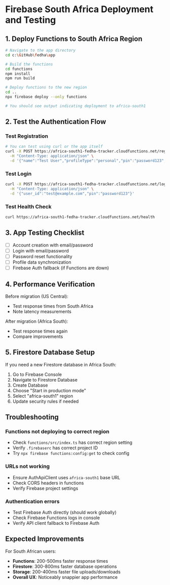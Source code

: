 # Firebase South Africa Deployment and Testing

## 1. Deploy Functions to South Africa Region

```bash
# Navigate to the app directory
cd c:\GitHub\fedha\app

# Build the functions
cd functions
npm install
npm run build

# Deploy functions to the new region
cd ..
npx firebase deploy --only functions

# You should see output indicating deployment to africa-south1
```

## 2. Test the Authentication Flow

### Test Registration
```bash
# You can test using curl or the app itself
curl -X POST https://africa-south1-fedha-tracker.cloudfunctions.net/register \
  -H "Content-Type: application/json" \
  -d '{"name":"Test User","profileType":"personal","pin":"password123","email":"test@example.com"}'
```

### Test Login  
```bash
curl -X POST https://africa-south1-fedha-tracker.cloudfunctions.net/login \
  -H "Content-Type: application/json" \
  -d '{"user_id":"test@example.com","pin":"password123"}'
```

### Test Health Check
```bash
curl https://africa-south1-fedha-tracker.cloudfunctions.net/health
```

## 3. App Testing Checklist

- [ ] Account creation with email/password
- [ ] Login with email/password  
- [ ] Password reset functionality
- [ ] Profile data synchronization
- [ ] Firebase Auth fallback (if Functions are down)

## 4. Performance Verification

Before migration (US Central):
- Test response times from South Africa
- Note latency measurements

After migration (Africa South):
- Test response times again
- Compare improvements

## 5. Firestore Database Setup

If you need a new Firestore database in Africa South:

1. Go to Firebase Console
2. Navigate to Firestore Database
3. Create Database
4. Choose "Start in production mode" 
5. Select "africa-south1" region
6. Update security rules if needed

## Troubleshooting

### Functions not deploying to correct region
- Check `functions/src/index.ts` has correct region setting
- Verify `.firebaserc` has correct project ID
- Try `npx firebase functions:config:get` to check config

### URLs not working
- Ensure AuthApiClient uses `africa-south1` base URL
- Check CORS headers in functions
- Verify Firebase project settings

### Authentication errors
- Test Firebase Auth directly (should work globally)
- Check Firebase Functions logs in console
- Verify API client fallback to Firebase Auth

## Expected Improvements

For South African users:
- **Functions**: 200-500ms faster response times
- **Firestore**: 300-800ms faster database operations  
- **Storage**: 200-400ms faster file uploads/downloads
- **Overall UX**: Noticeably snappier app performance
